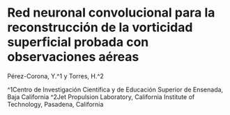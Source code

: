 # Red neuronal convolucional para la reconstrucción de la vorticidad superficial probada con observaciones aéreas
Pérez-Corona, Y.^1 y Torres, H.^2 

^1Centro de Investigación Científica y de Educación Superior de Ensenada, Baja California 
^2Jet Propulsion Laboratory, California Institute of Technology, Pasadena, California

